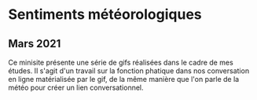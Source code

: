 # Sentiments météorologiques
## Mars 2021

Ce minisite présente une série de gifs réalisées dans le cadre de mes études. Il s'agit d'un travail sur la fonction phatique dans nos conversation en ligne matérialisée par le gif, de la même manière que l'on parle de la météo pour créer un lien conversationnel.

